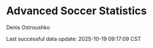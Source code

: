 # Advanced Soccer Statistics
Denis Ostroushko

<!-- gfm -->

Last successful data update: 2025-10-19 09:17:09 CST
